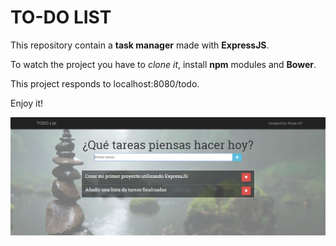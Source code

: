 # TO-DO LIST

This repository contain a **task manager** made with **ExpressJS**.

To watch the project you have to _clone it_, install **npm** modules and **Bower**.

This project responds to localhost:8080/todo.

Enjoy it!

![](client/img/example.png)